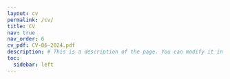 ```yaml
---
layout: cv
permalink: /cv/
title: CV
nav: true
nav_order: 6
cv_pdf: CV-06-2024.pdf
description: # This is a description of the page. You can modify it in '_pages/cv.md'. You can also change or remove the top pdf download button.
toc:
  sidebar: left
---
```

